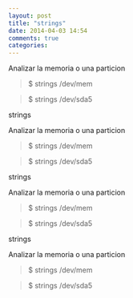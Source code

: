 ```yaml
---
layout: post
title: "strings"
date: 2014-04-03 14:54
comments: true
categories: 
---
```

Analizar la memoria o una particion 

>$ strings /dev/mem 

>$ strings /dev/sda5

strings

Analizar la memoria o una particion 

>$ strings /dev/mem 

>$ strings /dev/sda5

strings

Analizar la memoria o una particion 

>$ strings /dev/mem 

>$ strings /dev/sda5

strings

Analizar la memoria o una particion 

>$ strings /dev/mem 

>$ strings /dev/sda5

